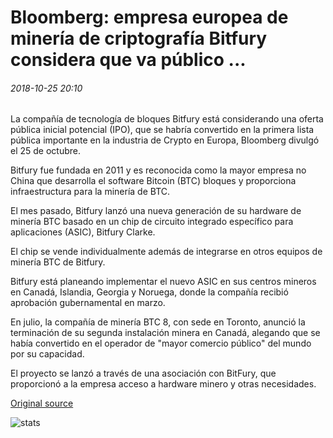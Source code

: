 # Bloomberg: empresa europea de minería de criptografía Bitfury considera que va público ...

###### 2018-10-25 20:10

La compañía de tecnología de bloques Bitfury está considerando una oferta pública inicial potencial (IPO), que se habría convertido en la primera lista pública importante en la industria de Crypto en Europa, Bloomberg divulgó el 25 de octubre.

Bitfury fue fundada en 2011 y es reconocida como la mayor empresa no China que desarrolla el software Bitcoin (BTC) bloques y proporciona infraestructura para la minería de BTC.

El mes pasado, Bitfury lanzó una nueva generación de su hardware de minería BTC basado en un chip de circuito integrado específico para aplicaciones (ASIC), Bitfury Clarke.

El chip se vende individualmente además de integrarse en otros equipos de minería BTC de Bitfury.

Bitfury está planeando implementar el nuevo ASIC en sus centros mineros en Canadá, Islandia, Georgia y Noruega, donde la compañía recibió aprobación gubernamental en marzo.

En julio, la compañía de minería BTC 8, con sede en Toronto, anunció la terminación de su segunda instalación minera en Canadá, alegando que se había convertido en el operador de "mayor comercio público" del mundo por su capacidad.

El proyecto se lanzó a través de una asociación con BitFury, que proporcionó a la empresa acceso a hardware minero y otras necesidades.

[Original source](https://cointelegraph.com/news/bloomberg-european-crypto-mining-firm-bitfury-considers-going-public)

![stats](https://c.statcounter.com/11760860/0/a89fa40b/1/ "stats")